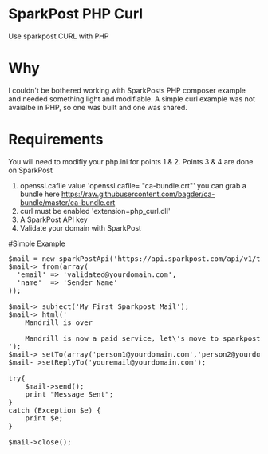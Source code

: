 # SparkPost PHP Curl
Use sparkpost CURL with PHP

# Why
I couldn't be bothered working with SparkPosts PHP composer example and needed something light and modifiable. A simple curl example was not avaialbe in PHP, so one was built and one was shared.

# Requirements
You will need to modifiy your php.ini for points 1 & 2.  Points 3 & 4 are done on SparkPost

1. openssl.cafile value 'openssl.cafile= "ca-bundle.crt"' you can grab a bundle here https://raw.githubusercontent.com/bagder/ca-bundle/master/ca-bundle.crt
2. curl must be enabled 'extension=php_curl.dll'
3. A SparkPost API key
4. Validate your domain with SparkPost


#Simple Example
<pre>
$mail = new sparkPostApi('https://api.sparkpost.com/api/v1/transmissions','< YOUR API KEY >');
$mail-> from(array(
  'email' => 'validated@yourdomain.com',
  'name'  => 'Sender Name'
));

$mail-> subject('My First Sparkpost Mail');
$mail-> html('
	Mandrill is over<br />
	Mandrill is now a paid service, let\'s move to sparkpost!
');
$mail-> setTo(array('person1@yourdomain.com','person2@yourdomain.com'));
$mail- >setReplyTo('youremail@yourdomain.com');

try{
	$mail->send();
	print "Message Sent";
} 
catch (Exception $e) {
	print $e;	
}

$mail->close();
</pre>


